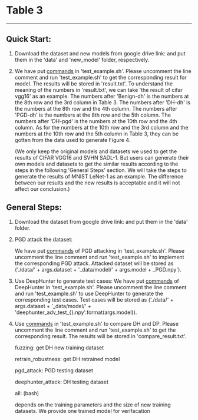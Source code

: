 ﻿# Table 3

---
## Quick Start:

1. Download the dataset and new models from google drive link:                  and put them in the 'data' and 'new_model' folder, respectively. 

2. We have put [commands](https://github.com/DNNTesting/CovTesting/blob/d462c59c1cbc00c2add20ee0eaf7a9966859788b/Table%202/test_example.sh#L32-L41) in 'test_example.sh'. Please uncomment the line comment and run 'test_example.sh' to get the corresponding result for model. The results will be stored in 'result.txt'. To understand the meaning of the numbers in 'result.txt', we can take 'the result of cifar vgg16' as an example. The numbers after 'Benign-dh' is the numbers at the 8th row and the 3rd column in Table 3. The numbers after 'DH-dh' is the numbers at the 8th row and the 4th column. The numbers after 'PGD-dh' is the numbers at the 8th row and the 5th column. The numbers after 'DH-pgd' is the numbers at the 10th row and the 4th column. As for the numbers at the 10th row and the 3rd column and the numbers at the 10th row and the 5th column in Table 3, they can be gotten from the data used to generate Figure 4. 

   (We only keep the original models and datasets we used to get the results of CIFAR VGG16 and SVHN SADL-1. But users can generate their own models and datasets to get the similar results according to the steps in the following 'General Steps' section. We will take the steps to generate the results of MNIST LeNet-1 as an example. The difference between our results and the new results is acceptable and it will not affect our conclusion.)



## General Steps:

1. Download the dataset from google drive link:                  and put them in the 'data' folder. 

2. PGD attack the dataset: 

   We have put [commands](https://github.com/DNNTesting/CovTesting/blob/d462c59c1cbc00c2add20ee0eaf7a9966859788b/Table%202/test_example.sh#L8-L17) of PGD attacking in 'test_example.sh'. Please uncomment the line comment and run 'test_example.sh' to implement the corresponding PGD attack. Attacked dataset will be stored as ('./data/' + args.dataset + '_data/model/' + args.model  + _PGD.npy').

3. Use DeepHunter to generate test cases:
   We have put [commands](https://github.com/DNNTesting/CovTesting/blob/d462c59c1cbc00c2add20ee0eaf7a9966859788b/Table%202/test_example.sh#L20-L29) of DeepHunter in 'test_example.sh'. Please uncomment the line comment and run 'test_example.sh' to use DeepHunter to generate the corresponding test cases. Test cases will be stored as ('./data/' + args.dataset + '\_data/model/' + 'deephunter_adv_test_{}.npy'.format(args.model)).  

4. Use [commands](https://github.com/DNNTesting/CovTesting/blob/d462c59c1cbc00c2add20ee0eaf7a9966859788b/Table%202/test_example.sh#L32-L41) in 'test_example.sh' to compare DH and DP. Please uncomment the line comment and run 'test_example.sh' to get the corresponding result. The results will be stored in 'compare_result.txt'. 

   

   

   fuzzing: get DH new training dataset
   
   retrain_robustness:  get DH retrained model
   
   
   
   pgd_attack: PGD testing dataset
   
   deephunter_attack: DH testing dataset
   
   
   
   all: (bash)
   
   
   
   depends on the training parameters and the size of new training datasets. We provide one trained model for verifacation
   
   
   
   